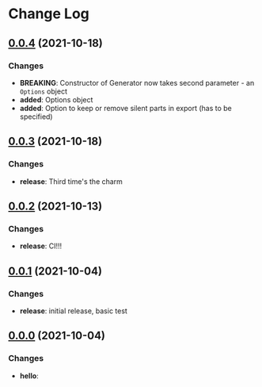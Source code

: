 # Change Log

## [0.0.4](https://github.com/JumpCutter/JC-ProjectExportAPI/compare/v0.0.3...v0.0.4) (2021-10-18)
### Changes
- __BREAKING__: Constructor of Generator now takes second parameter - an `Options` object
- __added__: Options object
- __added__: Option to keep or remove silent parts in export (has to be specified)

## [0.0.3](https://github.com/JumpCutter/JC-ProjectExportAPI/compare/v0.0.2...v0.0.3) (2021-10-18)
### Changes
- __release__: Third time's the charm

## [0.0.2](https://github.com/JumpCutter/JC-ProjectExportAPI/compare/v0.0.1...v0.0.2) (2021-10-13)
### Changes
- __release__: CI!!!

## [0.0.1](https://github.com/JumpCutter/JC-ProjectExportAPI/compare/v0.0.0...v0.0.1) (2021-10-04)
### Changes
- __release__: initial release, basic test


## [0.0.0](https://github.com/JumpCutter/JC-ProjectExportAPI/compare/v0.0.0...v0.0.0) (2021-10-04)
### Changes
- __hello__:
